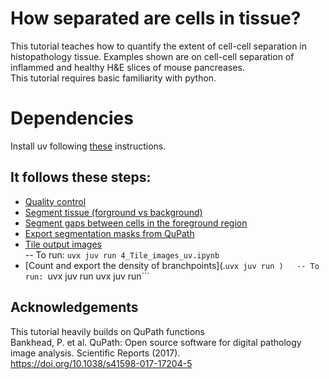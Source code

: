 # How separated are cells in tissue? 
This tutorial teaches how to quantify the extent of cell-cell separation in histopathology tissue. 
Examples shown are on cell-cell separation of inflammed and healthy H&E slices of mouse pancreases.  
This tutorial requires basic familiarity with python.  

# Dependencies 
Install uv following [these](https://docs.astral.sh/uv/getting-started/installation/) instructions. 



## It follows these steps: 
- [Quality control](./0_Quality_ctrl.ipynb)  
- [Segment tissue (forground vs background)](./1_Segment_tissue.ipynb)  
- [Segment gaps between cells in the foreground region](./2_Segment_gaps.ipynb)   
- [Export segmentation masks from QuPath](./3_Export_segmentation.ipynb)  
- [Tile output images](./4_Tile_images_uv.ipynb)  
-- To run: ```uvx juv run 4_Tile_images_uv.ipynb```  
- [Count and export the density of branchpoints](.```uvx juv run )  
-- To run: ```uvx juv run uvx juv run```   
    


## Acknowledgements  
This tutorial heavily builds on QuPath functions  
Bankhead, P. et al. QuPath: Open source software for digital pathology image analysis. Scientific Reports (2017).  
https://doi.org/10.1038/s41598-017-17204-5 

